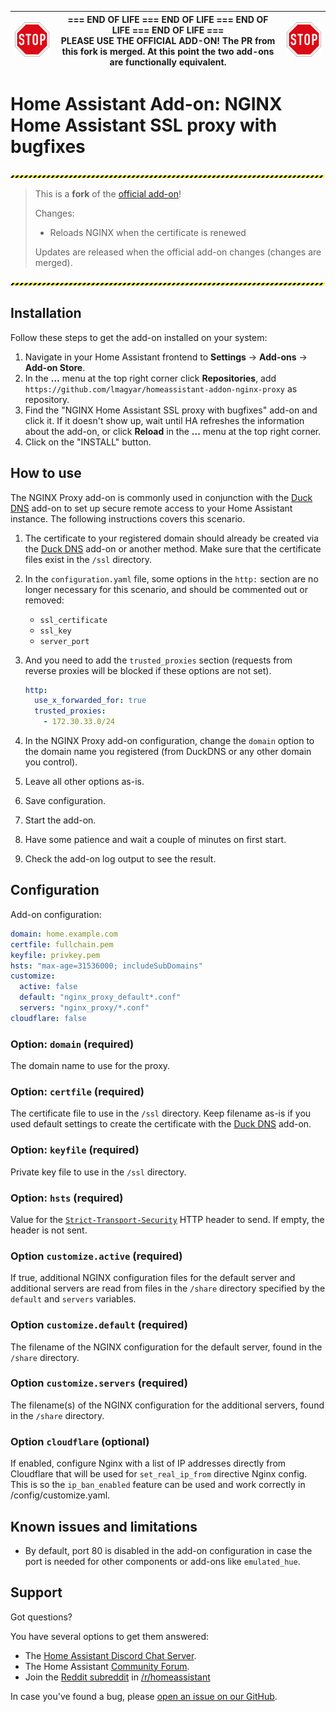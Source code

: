 
| <img src="https://github.com/lmagyar/homeassistant-addon-nginx-proxy/raw/main/images/stop_sign.png" title="Stop"> | === END OF LIFE === END OF LIFE === END OF LIFE === END OF LIFE === <br> **PLEASE USE THE OFFICIAL ADD-ON!** **The PR from this fork is merged.** **At this point the two add-ons are functionally equivalent.** | <img src="https://github.com/lmagyar/homeassistant-addon-nginx-proxy/raw/main/images/stop_sign.png" title="Stop"> |
| --- | --- | --- |

# Home Assistant Add-on: NGINX Home Assistant SSL proxy with bugfixes

![Warning][warning_stripe]

> This is a **fork** of the [official add-on][official_addon]! 
>
> Changes:
>   - Reloads NGINX when the certificate is renewed
>
> Updates are released when the official add-on changes (changes are merged).

![Warning][warning_stripe]

## Installation

Follow these steps to get the add-on installed on your system:

1. Navigate in your Home Assistant frontend to **Settings** -> **Add-ons** ->
   **Add-on Store**.
1. In the **...** menu at the top right corner click **Repositories**, add
   `https://github.com/lmagyar/homeassistant-addon-nginx-proxy` as repository.
1. Find the "NGINX Home Assistant SSL proxy with bugfixes" add-on and click it.
   If it doesn't show up, wait until HA refreshes the information about the
   add-on, or click **Reload** in the **...** menu at the top right corner.
1. Click on the "INSTALL" button.

## How to use

The NGINX Proxy add-on is commonly used in conjunction with the [Duck DNS](https://github.com/home-assistant/addons/tree/master/duckdns) add-on to set up secure remote access to your Home Assistant instance. The following instructions covers this scenario.

1. The certificate to your registered domain should already be created via the [Duck DNS](https://github.com/home-assistant/addons/tree/master/duckdns) add-on or another method. Make sure that the certificate files exist in the `/ssl` directory.
2. In the `configuration.yaml` file, some options in the `http:` section are no longer necessary for this scenario, and should be commented out or removed:
   - `ssl_certificate`
   - `ssl_key`
   - `server_port`
3. And you need to add the `trusted_proxies` section (requests from reverse proxies will be blocked if these options are not set).

   ```yaml
   http:
     use_x_forwarded_for: true
     trusted_proxies:
       - 172.30.33.0/24
   ```

4. In the NGINX Proxy add-on configuration, change the `domain` option to the domain name you registered (from DuckDNS or any other domain you control).
5. Leave all other options as-is.
6. Save configuration.
7. Start the add-on.
8. Have some patience and wait a couple of minutes on first start.
9. Check the add-on log output to see the result.

## Configuration

Add-on configuration:

```yaml
domain: home.example.com
certfile: fullchain.pem
keyfile: privkey.pem
hsts: "max-age=31536000; includeSubDomains"
customize:
  active: false
  default: "nginx_proxy_default*.conf"
  servers: "nginx_proxy/*.conf"
cloudflare: false
```

### Option: `domain` (required)

The domain name to use for the proxy.

### Option: `certfile` (required)

The certificate file to use in the `/ssl` directory. Keep filename as-is if you used default settings to create the certificate with the [Duck DNS](https://github.com/home-assistant/addons/tree/master/duckdns) add-on.

### Option: `keyfile` (required)

Private key file to use in the `/ssl` directory.

### Option: `hsts` (required)

Value for the [`Strict-Transport-Security`][hsts] HTTP header to send. If empty, the header is not sent.

### Option `customize.active` (required)

If true, additional NGINX configuration files for the default server and additional servers are read from files in the `/share` directory specified by the `default` and `servers` variables.

### Option `customize.default` (required)

The filename of the NGINX configuration for the default server, found in the `/share` directory.

### Option `customize.servers` (required)

The filename(s) of the NGINX configuration for the additional servers, found in the `/share` directory.

### Option `cloudflare` (optional)

If enabled, configure Nginx with a list of IP addresses directly from Cloudflare that will be used for `set_real_ip_from` directive Nginx config.
This is so the `ip_ban_enabled` feature can be used and work correctly in /config/customize.yaml.

## Known issues and limitations

- By default, port 80 is disabled in the add-on configuration in case the port is needed for other components or add-ons like `emulated_hue`.

## Support

Got questions?

You have several options to get them answered:

- The [Home Assistant Discord Chat Server][discord].
- The Home Assistant [Community Forum][forum].
- Join the [Reddit subreddit][reddit] in [/r/homeassistant][reddit]

In case you've found a bug, please [open an issue on our GitHub][issue].

[discord]: https://discord.gg/c5DvZ4e
[forum]: https://community.home-assistant.io
[hsts]: https://developer.mozilla.org/en-US/docs/Web/HTTP/Headers/Strict-Transport-Security
[issue]: https://github.com/home-assistant/addons/issues
[reddit]: https://reddit.com/r/homeassistant
[repository]: https://github.com/hassio-addons/repository
[warning_stripe]: https://github.com/lmagyar/homeassistant-addon-nginx-proxy/raw/master/images/warning_stripe_wide.png
[official_addon]: https://github.com/home-assistant/addons/tree/master/nginx_proxy
